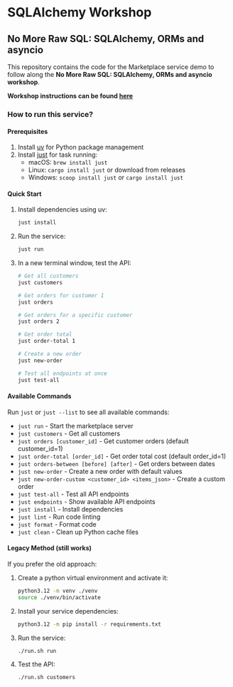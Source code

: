 # SQLAlchemy Workshop

## No More Raw SQL: SQLAlchemy, ORMs and asyncio

This repository contains the code for the Marketplace service demo to follow along the **No More Raw SQL: SQLAlchemy, ORMs and asyncio workshop**.

**Workshop instructions can be found [here](https://aelsayed95.github.io/sqlalchemy-wkshop/)**

### How to run this service?

#### Prerequisites

1. Install [uv](https://docs.astral.sh/uv/) for Python package management
2. Install [just](https://github.com/casey/just) for task running:
   - macOS: `brew install just`
   - Linux: `cargo install just` or download from releases
   - Windows: `scoop install just` or `cargo install just`

#### Quick Start

1. Install dependencies using uv:

    ```sh
    just install
    ```

2. Run the service:

    ```sh
    just run
    ```

3. In a new terminal window, test the API:

    ```sh
    # Get all customers
    just customers
    
    # Get orders for customer 1
    just orders
    
    # Get orders for a specific customer
    just orders 2
    
    # Get order total
    just order-total 1
    
    # Create a new order
    just new-order
    
    # Test all endpoints at once
    just test-all
    ```

#### Available Commands

Run `just` or `just --list` to see all available commands:

- `just run` - Start the marketplace server
- `just customers` - Get all customers
- `just orders [customer_id]` - Get customer orders (default customer_id=1)
- `just order-total [order_id]` - Get order total cost (default order_id=1)
- `just orders-between [before] [after]` - Get orders between dates
- `just new-order` - Create a new order with default values
- `just new-order-custom <customer_id> <items_json>` - Create a custom order
- `just test-all` - Test all API endpoints
- `just endpoints` - Show available API endpoints
- `just install` - Install dependencies
- `just lint` - Run code linting
- `just format` - Format code
- `just clean` - Clean up Python cache files

#### Legacy Method (still works)

If you prefer the old approach:

1. Create a python virtual environment and activate it:

    ```sh
    python3.12 -m venv ./venv
    source ./venv/bin/activate
    ```

2. Install your service dependencies:

    ```sh
    python3.12 -m pip install -r requirements.txt
    ```

3. Run the service:

    ```sh
    ./run.sh run
    ```

4. Test the API:

    ```sh
    ./run.sh customers
    ```
